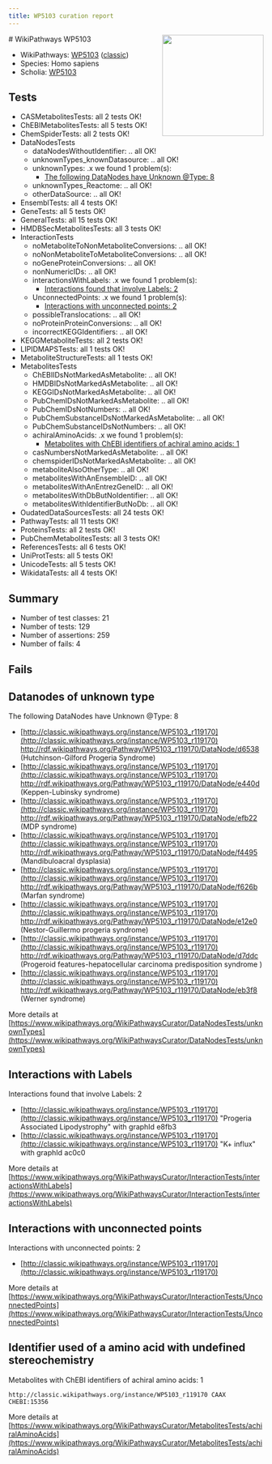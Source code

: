 ```yaml
---
title: WP5103 curation report
---
```


<img style="float: right; width: 200px" src="https://upload.wikimedia.org/wikipedia/commons/thumb/8/83/Wplogo_with_text_500.png/640px-Wplogo_with_text_500.png" />
# WikiPathways WP5103

* WikiPathways: [WP5103](https://wikipathways.org/pathways/WP5103) ([classic](https://classic.wikipathways.org/instance/WP5103))
* Species: Homo sapiens
* Scholia: [WP5103](https://scholia.toolforge.org/wikipathways/WP5103)
## Tests
* CASMetabolitesTests: all 2 tests OK!
* ChEBIMetabolitesTests: all 5 tests OK!
* ChemSpiderTests: all 2 tests OK!
* DataNodesTests
    * dataNodesWithoutIdentifier: .. all OK!
    * unknownTypes_knownDatasource: .. all OK!
    * unknownTypes: .x we found 1 problem(s):
        * [The following DataNodes have Unknown @Type: 8](#839973e6)
    * unknownTypes_Reactome: .. all OK!
    * otherDataSource: .. all OK!
* EnsemblTests: all 4 tests OK!
* GeneTests: all 5 tests OK!
* GeneralTests: all 15 tests OK!
* HMDBSecMetabolitesTests: all 3 tests OK!
* InteractionTests
    * noMetaboliteToNonMetaboliteConversions: .. all OK!
    * noNonMetaboliteToMetaboliteConversions: .. all OK!
    * noGeneProteinConversions: .. all OK!
    * nonNumericIDs: .. all OK!
    * interactionsWithLabels: .x we found 1 problem(s):
        * [Interactions found that involve Labels: 2](#630d2679)
    * UnconnectedPoints: .x we found 1 problem(s):
        * [Interactions with unconnected points: 2](#35a61ada)
    * possibleTranslocations: .. all OK!
    * noProteinProteinConversions: .. all OK!
    * incorrectKEGGIdentifiers: .. all OK!
* KEGGMetaboliteTests: all 2 tests OK!
* LIPIDMAPSTests: all 1 tests OK!
* MetaboliteStructureTests: all 1 tests OK!
* MetabolitesTests
    * ChEBIIDsNotMarkedAsMetabolite: .. all OK!
    * HMDBIDsNotMarkedAsMetabolite: .. all OK!
    * KEGGIDsNotMarkedAsMetabolite: .. all OK!
    * PubChemIDsNotMarkedAsMetabolite: .. all OK!
    * PubChemIDsNotNumbers: .. all OK!
    * PubChemSubstanceIDsNotMarkedAsMetabolite: .. all OK!
    * PubChemSubstanceIDsNotNumbers: .. all OK!
    * achiralAminoAcids: .x we found 1 problem(s):
        * [Metabolites with ChEBI identifiers of achiral amino acids: 1](#9c17608e)
    * casNumbersNotMarkedAsMetabolite: .. all OK!
    * chemspiderIDsNotMarkedAsMetabolite: .. all OK!
    * metaboliteAlsoOtherType: .. all OK!
    * metabolitesWithAnEnsembleID: .. all OK!
    * metabolitesWithAnEntrezGeneID: .. all OK!
    * metabolitesWithDbButNoIdentifier: .. all OK!
    * metabolitesWithIdentifierButNoDb: .. all OK!
* OudatedDataSourcesTests: all 24 tests OK!
* PathwayTests: all 11 tests OK!
* ProteinsTests: all 2 tests OK!
* PubChemMetabolitesTests: all 3 tests OK!
* ReferencesTests: all 6 tests OK!
* UniProtTests: all 5 tests OK!
* UnicodeTests: all 5 tests OK!
* WikidataTests: all 4 tests OK!


## Summary

* Number of test classes: 21
* Number of tests: 129
* Number of assertions: 259
* Number of fails: 4

## Fails

<a name="839973e6" />

## Datanodes of unknown type

The following DataNodes have Unknown @Type: 8

* [http://classic.wikipathways.org/instance/WP5103_r119170](http://classic.wikipathways.org/instance/WP5103_r119170) http://rdf.wikipathways.org/Pathway/WP5103_r119170/DataNode/d6538 (Hutchinson-Gilford 
Progeria Syndrome)
* [http://classic.wikipathways.org/instance/WP5103_r119170](http://classic.wikipathways.org/instance/WP5103_r119170) http://rdf.wikipathways.org/Pathway/WP5103_r119170/DataNode/e440d (Keppen-Lubinsky
syndrome)
* [http://classic.wikipathways.org/instance/WP5103_r119170](http://classic.wikipathways.org/instance/WP5103_r119170) http://rdf.wikipathways.org/Pathway/WP5103_r119170/DataNode/efb22 (MDP 
syndrome)
* [http://classic.wikipathways.org/instance/WP5103_r119170](http://classic.wikipathways.org/instance/WP5103_r119170) http://rdf.wikipathways.org/Pathway/WP5103_r119170/DataNode/f4495 (Mandibuloacral
dysplasia)
* [http://classic.wikipathways.org/instance/WP5103_r119170](http://classic.wikipathways.org/instance/WP5103_r119170) http://rdf.wikipathways.org/Pathway/WP5103_r119170/DataNode/f626b (Marfan 
syndrome)
* [http://classic.wikipathways.org/instance/WP5103_r119170](http://classic.wikipathways.org/instance/WP5103_r119170) http://rdf.wikipathways.org/Pathway/WP5103_r119170/DataNode/e12e0 (Nestor-Guillermo 
progeria syndrome)
* [http://classic.wikipathways.org/instance/WP5103_r119170](http://classic.wikipathways.org/instance/WP5103_r119170) http://rdf.wikipathways.org/Pathway/WP5103_r119170/DataNode/d7ddc (Progeroid features-hepatocellular 
carcinoma predisposition syndrome )
* [http://classic.wikipathways.org/instance/WP5103_r119170](http://classic.wikipathways.org/instance/WP5103_r119170) http://rdf.wikipathways.org/Pathway/WP5103_r119170/DataNode/eb3f8 (Werner 
syndrome)


More details at [https://www.wikipathways.org/WikiPathwaysCurator/DataNodesTests/unknownTypes](https://www.wikipathways.org/WikiPathwaysCurator/DataNodesTests/unknownTypes)

<a name="630d2679" />

## Interactions with Labels

Interactions found that involve Labels: 2

* [http://classic.wikipathways.org/instance/WP5103_r119170](http://classic.wikipathways.org/instance/WP5103_r119170) "Progeria Associated Lipodystrophy" with graphId e8fb3
* [http://classic.wikipathways.org/instance/WP5103_r119170](http://classic.wikipathways.org/instance/WP5103_r119170) "K+ influx" with graphId ac0c0


More details at [https://www.wikipathways.org/WikiPathwaysCurator/InteractionTests/interactionsWithLabels](https://www.wikipathways.org/WikiPathwaysCurator/InteractionTests/interactionsWithLabels)

<a name="35a61ada" />

## Interactions with unconnected points

Interactions with unconnected points: 2

* [http://classic.wikipathways.org/instance/WP5103_r119170](http://classic.wikipathways.org/instance/WP5103_r119170)


More details at [https://www.wikipathways.org/WikiPathwaysCurator/InteractionTests/UnconnectedPoints](https://www.wikipathways.org/WikiPathwaysCurator/InteractionTests/UnconnectedPoints)

<a name="9c17608e" />

## Identifier used of a amino acid with undefined stereochemistry

Metabolites with ChEBI identifiers of achiral amino acids: 1
```
http://classic.wikipathways.org/instance/WP5103_r119170 CAAX CHEBI:15356
```

More details at [https://www.wikipathways.org/WikiPathwaysCurator/MetabolitesTests/achiralAminoAcids](https://www.wikipathways.org/WikiPathwaysCurator/MetabolitesTests/achiralAminoAcids)

